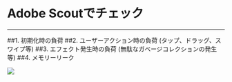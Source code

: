 # Adobe Scoutでチェック
***
##1. <span class="red">初期化時の負荷</span>
##2. <span class="red">ユーザーアクション時の負荷</span> (タップ、ドラッグ、スワイプ等)
##3. <span class="red">エフェクト発生時の負荷</span> (無駄なガベージコレクションの発生等)
##4. メモリーリーク

<div class="center">
<img src="contents/img/p3_1.gif">
</div>